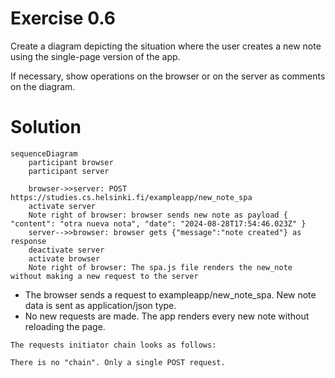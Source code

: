 # Exercise 0.6
Create a diagram depicting the situation where the user creates a new note using the single-page version of the app.

If necessary, show operations on the browser or on the server as comments on the diagram.


# Solution
<!--TODO 100% complete-->


```mermaid
sequenceDiagram
    participant browser
    participant server

    browser->>server: POST https://studies.cs.helsinki.fi/exampleapp/new_note_spa
    activate server
    Note right of browser: browser sends new note as payload { "content": "otra nueva nota", "date": "2024-08-28T17:54:46.023Z" }
    server-->>browser: browser gets {"message":"note created"} as response
    deactivate server
    activate browser
    Note right of browser: The spa.js file renders the new_note without making a new request to the server
```

- The browser sends a request to exampleapp/new_note_spa. New note data is sent as application/json type.
- No new requests are made. The app renders every new note without reloading the page.
```
The requests initiator chain looks as follows:

There is no "chain". Only a single POST request.
```